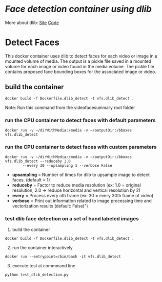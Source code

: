# *Face detection container using dlib*
More about dlib: [Site](http://dlib.net/)
[Code](https://github.com/davisking/dlib)

# Detect Faces

This docker container uses dlib to detect faces for each video or image in a mounted volume of media. The output is a pickle file saved in a mounted volume for each image or video found in the media volume. The pickle file contains proposed face bounding boxes for the associated image or video.

## build the container

```Shell
docker build -f Dockerfile.dlib_detect -t vfs.dlib_detect .
```

Note: Run this command from the videofacesummary root folder

### run the CPU container to detect faces with default parameters

```Shell
docker run -v ~/dirWithMedia:/media -v ~/outputDir:/bboxes vfs.dlib_detect
```

### run the CPU container to detect faces with custom parameters

```Shell
docker run -v ~/dirWithMedia:/media -v ~/outputDir:/bboxes vfs.dlib_detect --reduceby 1.0 
        --every 30 --upsampling 1 --verbose False
```

  * **upsampling** = Number of times for dlib to upsample image to detect faces. (default = 1)
  * **reduceby** = Factor to reduce media resolution (ex: 1.0 = original resolution, 2.0 -> reduce horizontal and vertical resolution by 2)
  * **every** = Process every nth frame (ex: 30 = every 30th frame of video)
  * **verbose** = Print out information related to image processing time and vectorization results (default: False)")
 
### test dlib face detection on a set of hand labeled images

1. build the container
```Shell
docker build -f Dockerfile.dlib_detect -t vfs.dlib_detect .
```
2. run the container interactively
```Shell
docker run --entrypoint=/bin/bash -it vfs.dlib_detect
```
3. execute test at commmand line
```Shell
python test_dlib_detection.py
```